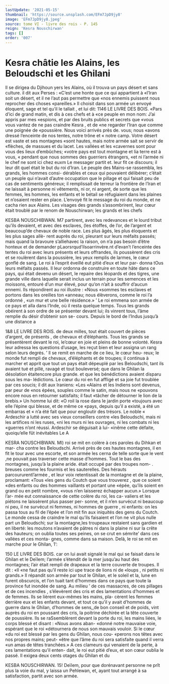 ```yaml
---
lastUpdate: '2021-05-15'
thumbnail: 'https://source.unsplash.com/EFm7JpD9jy8'
image: 'EFm7JpD9jy8.jpeg'
source: tome VI - livre des rois - P. 145
reign: 'Kesra Nouschirwan'
tags: []
order: '007'
---
```


# Kesra châtie les Alains, les Beloudschi et les Ghilani

Il se dirigea du Djihoun yers les Alains, où il trouva un pays désert et sans culture. il dit aux Perses : «C’est une honte que ce qui appartient à «l’Iran soit un désert, et il ne l’aut pas permettre que
«nos ennemis puissent nous reprocher des choses «pareilles.» Il choisit dans son armée un envoyé éloquent, sage et tel qu’il le tallait , et lui dit:
1146 LE LIVRE DES BOIS.
«Pars d’ici de grand matin, et dis à ces chefs et à
«ce peuple en mon nom: J’ai appris par mes «espions, et par des bruits publics et secrets que «vous vous vantez de ne pas craindre Kesra , et de «ne regarder l’Iran que comme une poignée de «poussière. Nous voici arrivés près de. vous; nous «avons dressé l’enceinte de nos tentes, notre trône et
« notre camp. Votre désert est vaste et ses montagnes «sont hautes, mais notre armée sait se servir de «flèches, de massues et du lacet. Les vallées et les «cavernes sont pour vous des lieux d’embûches; «votre pays est tout montagne et lia terre est à vous, « pendant que nous sommes des guerriers étrangers, «et ni l’armée ni le chef ne sont ici chez euxm
Le messager partit et. leur fit ce discours; il leur dit quel était le but du roi d’Iran. Le peuple des Mains-se rassembla, les grands, les hommes consi- dérables et ceux qui pouvaient délibérer; c’était un
peuple qui n’avait d’autre occupation que le pillage
et qui faisait peu de cas de sentiments généreux; il remplissait de terreur la frontière de l’lran et ne laissait à personne ni vêtements, ni or, ni argent, de sorte que les femmes, les hommes, les enfants et le bétail se réfugiaient dans les plaines et n’osaient
rester en place. L’envoyé fit le message du roi du monde, et ne cacha rien aux Alains. Les visages des grands s’assombrirent, leur cœur était troublé par
le renom de Nouschirwan; les grands et les chefs

KESBA NOUSCHIBWAN. M7 partirent, avec les redevances et le lourd tribut qu’ils
devaient, et avec des esclaves, (les étoffes, de l’or, de l’argent et beaucoup’de chevaux de noble race. Les plus âgés, les plus éloquents et les plus sages allè- rent auprès du roi, pleurant sur leurs méfaits passés; mais quand la bravoure s’alliehavec la raison, on n’a pas besoin d’être honteux et de demander
pLaorsrqud’ilsoarrinvère.nt d’evan’t l’enceinte des tentes
du roi avec leurs présents et leurs offrandes, ils poussèrent des cris et se roulèrent dans la poussière, les yeux remplis de larmes, le cœur gonflé de sang. Le roi à l’esprit éveillé eut pitié d’eux et leur par-
donna tOus leurs méfaits passés. Il leur ordonna de construire en toute hâte dans ce pays, qui était devenu un désert, le repaire des léopards et des tigres, une grande ville dans laquelle serait inclus un terrain pour les semences et les moissons, entouré d’un mur élevé, pour qu’on n’ait à souffrir d’aucun
ennemi. Ils répondirent au roi illustre : «Nous «sommes tes esclaves et portons dans les oreilles ton «anneau; nous élèverons, comme le roi l’a ordonné ,
«un mur et une belle résidence.» ’
Le roi emmena son armée de ce pays et alla dans l’Inde, où il resta quelque temps. Tous les grands obéirent à son ordre de se présenter devant lui; ils vinrent tous, l’âme remplie du désir d’obtenir son se-
cours. Depuis Ie bord de l’Indus jusqu’à une distance a

1&8 LE LlVRE DES ROIS.
de deux milles, tout était couvert de pièces d’argent,
de présents , de chevaux et d’éléphants. Tous les grands
se présentèrent devant le roi, le’cœur en joie et pleins
de bonne volonté. Kesra leur adressa les questions d’usage, les reçut bien et leur assigna un rang selon leurs degrés. ’
ll se remit en marche de ce lieu, le cœur heu- reux; le monde fut rempli de chevaux, d’éléphants et
de troupes; il continua à marcher et apprit que tout un pays était dépeuplé par les Beloudschi, tant ils avaient tué et pillé, ravagé et tout bouleversé; que
dans le Ghilan la désolation étaitencore plus grande.
et que les bénédictions avaient disparu sous les ma- lédictions. Le cœur du roi en fut affligé et sa joie
fut troublée par ces soucis; il dit aux Iraniens: «Les «Alains et les Indiens sont devenus, par peur de «nos épées, souples comme le satin, mais nous ne «pouvons encore nous en retourner satisfaits; il faut «tâcher de détourner le lion de la brebis.» Un homme lui dit: «O roil la rose dans le jardin porte «toujours avec elle l’épine qui blesse, et de même ce
«pays, depuis qu’il a existé, a été un embarras et
« n’a été fait que pour engloutir des trésors. Le noble
« Ardeschir a lutté avec ses vieux conseillers contre «les Beloudschi, mais ni les artifices ni les ruses,
«ni les murs ni les ouvrages, ni les combats ni les «guerres n’ont réussi. Ardeschir se déguisait à lui-
«inême cette défaite, quoiqu’elle fût inévitables Le
A

KESRA NOUSCHIBWAN. Ml) roi se mit en colère à ces paroles du Dihkan et mar-
cha contre les Beloudschi.
Arrivé près de ces hautes montagnes, il en fit le
tour avec une escorte, et son armée les cerna de telle sorte que le vent ,ne pouvait pas traverser cette masse d’hommes. Tout le bas des montagnes, jusqu’à
la plaine aride. était occupé par des troupes nom-
. breuses comme les fourmis et les sauterelles. Des hérauts parcoururentl’armée , et leur voix retentissait
de la montagne et de la plaine, proclamant: «Tous «les gens du Coutch que vous trouverez , que ce soient «des enfants ou des hommes vaillants et portant une «épée, qu’ils soient en grand ou en petit nombre,
«vous n’en laisserez échapper aucun.» Lorsque l’ar-
mée eut connaissance de cette colère du roi, les ca- valiers et les piétons ne laissèrent plus passer per- sonne, et il n’en survécut ni beaucoup ni peu, il ne survécut ni femmes, ni hommes de guerre , ni enfants: on les passa tous au fil de l’épée et l’on
mit fin aux iniquités des gens du Coutch. Le monde cessa de craindre le mal qu’ils faisaient et l’on ne vit
plus nulle part un Beloudschi; sur la montagne,les troupeaux restaient sans gardien et en liberté: les moutons n’avaient de pâtres ni dans la plaine ni sur
la crête des hauteurs; on oublia toutes ses peines, on se crut en sémrite’ dans ces vallées et ces monta-
gnes, comme dans sa maison.
Delà, le roi se mit en marche pour le Ghilan, 1’:

150 LE LIVRE DES BOIS.
car on lui avait signalé le mal qui se faisait dans le Ghilan et le Deïlem; l’armée s’étendit de la mer
jusqu’au haut des montagnes; l’air était rempli de
drapeaux et la terre couverte de troupes. Il dit : «Il «ne faut pas qu’il reste ici upe trace de lions ni de «loups , ni petits ni grands.» Il répandit son armée
par tout le Ghilan, et le soleil et la, lune en furent obscurcis, et l’on tuait tant d’hommes dans ce pays
que toute la province fut inondée de sang. Au milieu ’
de ces massacres, de ces pillages et de ces incendies , s’élevèrent des cris et des lamentations d’hommes et
de femmes. Ils se lièrent eux-mêmes les mains, pla- cèrent les femmes derrière eux et les enfants devant, et tout ce qu’il y avait d’hommes de guerre dans le Ghilan, d’hommes de sens,,de bon conseil et de poids, vint auprès du roi en poussant des cris, la poitrine déchirée et la tête couverte de poussière. Ils
se raSsemblèrent devant la porte du roi, les mains liées, le corps blessé et disant : «Nous avons aban- «donné notre mauvaise voie, espérant que le roi «détournera de nous son mauvais vouloir. Si le cœur «du roi est blessé par les gens du Ghilan, nous cou-
«perons nos têtes avec nos propres mains; peut- «être que l’âme du roi sera satisfaite quand il verra
«un amas de têtes tranchées.» A ces clameurs qui venaient de la perte, à ces lamentations qu’il enten- dait, le roi eut pitié d’eux, et son cœur oublia le passé. Il exigea deux cents otages du Ghilan et du

KESBA NOUSCHIRWAN. 15! Deïlem, pour que dorénavant personne ne prît plus
la voie du mal, y laissa un Pehlewan, et, ayant tout arrangé à sa satisfaction, partit avec son armée.
